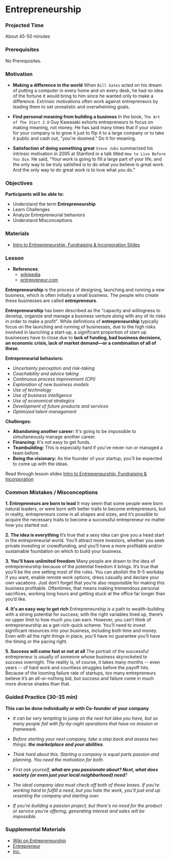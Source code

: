 # Entrepreneurship

### Projected Time
About 45-50 minutes

### Prerequisites
No Prerequisites.

### Motivation
- **Making a difference in the world**
    When `Bill Gates` acted on his dream of putting a computer in every home and on every desk, he had no idea of the fortune it would bring to him since he wanted only to make a difference. Extrinsic motivations often work against entrepreneurs by leading them to set unrealistic and overwhelming goals.

- **Find personal meaning from building a business** 
    In the book, `The Art of The Start 2.0` Guy Kawasaki exhorts entrepreneurs to focus on making meaning, not money. He has said many times that if your vision for your company is to grow it just to flip it to a large company or to take it public and cash out, "you're doomed.” Do it for meaning.
    
- **Satisfaction of doing something great** 
    `Steve Jobs` summarized his intrinsic motivation in 2005 at Stanford in a talk titled `How to Live Before You Die`. He said, “Your work is going to fill a large part of your life, and the only way to be truly satisfied is to do what you believe is great work. And the only way to do great work is to love what you do.”

### Objectives
**Participants will be able to:**
- Understand the term **Entrepreneurship**
- Learn Challenges
- Analyze Entrepreneurial behaviors
- Understand Misconceptions

### Materials

- [Intro to Entrepreneurship, Fundraising & Incorporation Slides](https://docs.google.com/presentation/d/1fRYImBTR0ZWGSQfDJ7ctz57OdvmU6kFewoMfTt3lL3I/edit#slide=id.p)

### Lesson

* **References**: 
  - [wikipedia](https://en.wikipedia.org/wiki/Entrepreneurship)
  - [entrepreneur.com](https://www.entrepreneur.com/article/291082)

**Entrepreneurship** is the process of designing, launching and running a new business, which is often initially a small business. The people who create these businesses are called **entrepreneurs**.

**Entrepreneurship** has been described as the "capacity and willingness to develop, organize and manage a business venture along with any of its risks in order to make a profit". While definitions of **entrepreneurship** typically focus on the launching and running of businesses, due to the high risks involved in launching a start-up, a significant proportion of start-up businesses have to close due to **lack of funding, bad business decisions, an economic crisis, lack of market demand—or a combination of all of these**.

**Entrepreneurial behaviors:**
* *Uncertainty perception and risk-taking*
* *Coachability and advice taking*
* *Continuous process improvement (CPI)*
* *Exploration of new business models*
* *Use of technology*
* *Use of business intelligence*
* *Use of economical strategics*
* *Development of future products and services*
* *Optimized talent management*

**Challenges:**
* **Abandoning another career:** It's going to be impossible to simultaneously manage another career.
* **Financing:** It's not easy to get funds.
* **Teambuilding:** This is especially hard if you've never run or managed a team before.
* **Being the visionary:** As the founder of your startup, you'll be expected to come up with the ideas.

Read through lesson slides [Intro to Entrepreneurship, Fundraising & Incorporation](https://docs.google.com/presentation/d/1fRYImBTR0ZWGSQfDJ7ctz57OdvmU6kFewoMfTt3lL3I/edit#slide=id.p)

### Common Mistakes / Misconceptions
**1. Entrepreneurs are born to lead**
It may seem that some people were born natural leaders, or were born with better traits to become entrepreneurs, but in reality, entrepreneurs come in all shapes and sizes, and it’s possible to acquire the necessary traits to become a successful entrepreneur no matter how you started out.

**2. The idea is everything**
It’s true that a sexy idea can give you a head start in the entrepreneurial world. You’ll attract more investors, whether you seek private investing or crowdfunding, and you’ll have a more profitable and/or sustainable foundation on which to build your business.

**3. You'll have unlimited freedom**
Many people are drawn to the idea of entrepreneurship because of the potential freedom it brings. It’s true that you’ll be the one setting most of the rules. You can abolish the 9-5 workday if you want, enable remote work options, dress casually and declare your own vacations. Just don’t forget that you’re also responsible for making this business profitable. Oftentimes, that means making tremendous personal sacrifices, working long hours and getting stuck at the office far longer than you’d like.

**4. It's an easy way to get rich**
Entrepreneurship is a path to wealth-building with a strong potential for success; with the right variables lined up, there’s no upper limit to how much you can earn. However, you can’t think of entrepreneurship as a get-rich-quick scheme. You’ll need to invest significant resources into your business, including both time and money. Even with all the right things in place, you'll have no guarantee you’ll have the timing or the pacing right.

**5. Success will come fast or not at all**
The portrait of the successful entrepreneur is usually of someone whose business skyrocketed to success overnight. The reality is, of course, it takes many months --  even years -- of hard work and countless struggles before the payoff hits. Because of the looming failure rate of startups, too many entrepreneurs believe it’s an all-or-nothing bid, but success and failure come in much more diverse shades than that.

### Guided Practice (30-35 min) 
**This can be done individually or with Co-founder of your company**

- *It can be very tempting to jump on the next hot idea you have, but so many people fail with fly-by-night operations that have no mission or framework.*

- *Before starting your next company, take a step back and assess two things: **the marketplace and your abilities**.*

- *Think hard about this. Starting a company is equal parts passion and planning. You need the motivation for both.*

- *First ask yourself, **what are you passionate about? Next, what does society (or even just your local neighborhood) need**?*

- *The ideal company idea must check off both of those boxes. If you're working hard to fulfill a need, but you hate the work, you'll just end up resenting the company and starting over.*

- *If you're building a passion project, but there's no need for the product or service you're offering, generating interest and sales will be impossible.*

### Supplemental Materials
- [Wiki on Entrepreneurship](https://en.wikipedia.org/wiki/Entrepreneurship)
- [Entrepreneur](https://www.entrepreneur.com/)
- [Inc.](https://www.inc.com/)
